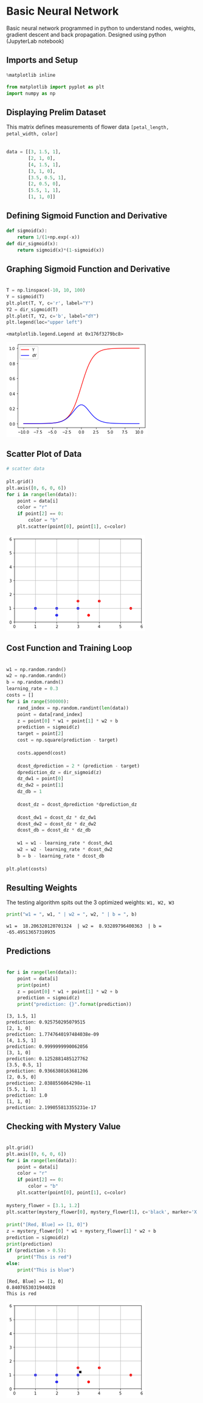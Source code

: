 # Basic Neural Network
Basic neural network programmed in python to understand nodes, weights, gradient descent and back propagation. Designed using python (JupyterLab notebook)

## Imports and Setup

```python
%matplotlib inline
```


```python
from matplotlib import pyplot as plt
import numpy as np
```
## Displaying Prelim Dataset
This matrix defines measurements of flower data
`[petal_length, petal_width, color]`

```python

data = [[3, 1.5, 1], 
        [2, 1, 0],
        [4, 1.5, 1],
        [3, 1, 0],
        [3.5, 0.5, 1],
        [2, 0.5, 0],
        [5.5, 1, 1],
        [1, 1, 0]]

```
## Defining Sigmoid Function and Derivative

```python
def sigmoid(x):
    return 1/(1+np.exp(-x))
def dir_sigmoid(x):
    return sigmoid(x)*(1-sigmoid(x))
```
## Graphing Sigmoid Function and Derivative

```python

T = np.linspace(-10, 10, 100)
Y = sigmoid(T)
plt.plot(T, Y, c='r', label="Y")
Y2 = dir_sigmoid(T)
plt.plot(T, Y2, c='b', label="dY")
plt.legend(loc="upper left")
```




    <matplotlib.legend.Legend at 0x176f3279bc8>




![png](output_4_1.png)

## Scatter Plot of Data

```python
# scatter data

plt.grid()
plt.axis([0, 6, 0, 6])
for i in range(len(data)):
    point = data[i]
    color = "r"
    if point[2] == 0:
        color = "b"
    plt.scatter(point[0], point[1], c=color)
```


![png](output_5_0.png)

## Cost Function and Training Loop

```python

w1 = np.random.randn()
w2 = np.random.randn()
b = np.random.randn()
learning_rate = 0.3
costs = []
for i in range(500000):
    rand_index = np.random.randint(len(data))
    point = data[rand_index]
    z = point[0] * w1 + point[1] * w2 + b
    prediction = sigmoid(z)
    target = point[2]
    cost = np.square(prediction - target)
    
    costs.append(cost)
    
    dcost_dprediction = 2 * (prediction - target)
    dprediction_dz = dir_sigmoid(z)
    dz_dw1 = point[0]
    dz_dw2 = point[1]
    dz_db = 1
    
    dcost_dz = dcost_dprediction *dprediction_dz
    
    dcost_dw1 = dcost_dz * dz_dw1
    dcost_dw2 = dcost_dz * dz_dw2
    dcost_db = dcost_dz * dz_db
    
    w1 = w1 - learning_rate * dcost_dw1
    w2 = w2 - learning_rate * dcost_dw2
    b = b - learning_rate * dcost_db
    
plt.plot(costs)
```
## Resulting Weights
The testing algorithm spits out the 3 optimized weights: `W1, W2, W3`

```python
print("w1 = ", w1, " | w2 = ", w2, " | b = ", b)

```

    w1 =  18.206320120701324  | w2 =  8.93289796400363  | b =  -65.49513657310935
    
## Predictions

```python

for i in range(len(data)):
    point = data[i]
    print(point)
    z = point[0] * w1 + point[1] * w2 + b
    prediction = sigmoid(z)
    print("prediction: {}".format(prediction))
```

    [3, 1.5, 1]
    prediction: 0.925750295079515
    [2, 1, 0]
    prediction: 1.7747640197484038e-09
    [4, 1.5, 1]
    prediction: 0.9999999990062056
    [3, 1, 0]
    prediction: 0.1252881485127762
    [3.5, 0.5, 1]
    prediction: 0.9366380163681206
    [2, 0.5, 0]
    prediction: 2.0388556064298e-11
    [5.5, 1, 1]
    prediction: 1.0
    [1, 1, 0]
    prediction: 2.199055813355231e-17
    
## Checking with Mystery Value

```python

plt.grid()
plt.axis([0, 6, 0, 6])
for i in range(len(data)):
    point = data[i]
    color = "r"
    if point[2] == 0:
        color = "b"
    plt.scatter(point[0], point[1], c=color)

mystery_flower = [3.1, 1.2]
plt.scatter(mystery_flower[0], mystery_flower[1], c='black', marker='X')

print("[Red, Blue] => [1, 0]")
z = mystery_flower[0] * w1 + mystery_flower[1] * w2 + b
prediction = sigmoid(z)
print(prediction)
if (prediction > 0.5):
    print("This is red")
else:
    print("This is blue")
```

    [Red, Blue] => [1, 0]
    0.8407653031944028
    This is red
    


![png](output_9_1.png)



```python

```
